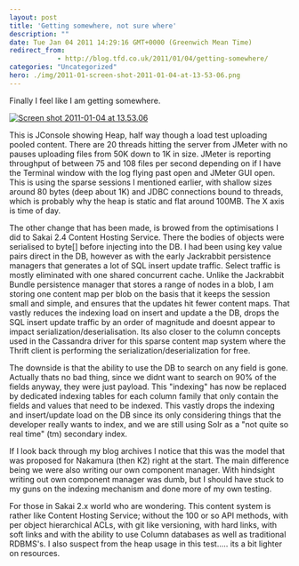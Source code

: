```yaml
---
layout: post
title: 'Getting somewhere, not sure where'
description: ""
date: Tue Jan 04 2011 14:29:16 GMT+0000 (Greenwich Mean Time)
redirect_from: 
            - http://blog.tfd.co.uk/2011/01/04/getting-somewhere/
categories: "Uncategorized"
hero: ./img/2011-01-screen-shot-2011-01-04-at-13-53-06.png
---
```

Finally I feel like I am getting somewhere.

[![](http://ianboston.files.wordpress.com/2011/01/screen-shot-2011-01-04-at-13-53-06.png "Screen shot 2011-01-04 at 13.53.06")](./img/2011-01-screen-shot-2011-01-04-at-13-53-06.png)

This is JConsole showing Heap, half way though a load test uploading pooled content. There are 20 threads hitting the server from JMeter with no pauses uploading files from 50K down to 1K in size. JMeter is reporting throughput of between 75 and 108 files per second depending on if I have the Terminal window with the log flying past open and JMeter GUI open. This is using the sparse sessions I mentioned earlier, with shallow sizes around 80 bytes (deep about 1K) and JDBC connections bound to threads, which is probably why the heap is static and flat around 100MB. The X axis is time of day.

The other change that has been made, is browed from the optimisations I did to Sakai 2.4 Content Hosting Service. There the bodies of objects were serialised to byte\[] before injecting into the DB. I had been using key value pairs direct in the DB, however as with the early Jackrabbit persistence managers that generates a lot of SQL insert update traffic. Select traffic is mostly eliminated with one shared concurrent cache. Unlike the Jackrabbit Bundle persistence manager that stores a range of nodes in a blob, I am storing one content map per blob on the basis that it keeps the session small and simple, and ensures that the updates hit fewer content maps. That vastly reduces the indexing load on insert and update a the DB, drops the SQL insert update traffic by an order of magnitude and doesnt appear to impact serialization/deserialisation. Its also closer to the column concepts used in the Cassandra driver for this sparse content map system where the Thrift client is performing the serialization/deserialization for free.

The downside is that the ability to use the DB to search on any field is gone. Actually thats no bad thing, since we didnt want to search on 90% of the fields anyway, they were just payload. This "indexing" has now be replaced by dedicated indexing tables for each column family that only contain the fields and values that need to be indexed. This vastly drops the indexing and insert/update load on the DB since its only considering things that the developer really wants to index, and we are still using Solr as a "not quite so real time" (tm) secondary index.

If I look back through my blog archives I notice that this was the model that was proposed for Nakamura (then K2) right at the start. The main difference being we were also writing our own component manager. With hindsight writing out own component manager was dumb, but I should have stuck to my guns on the indexing mechanism and done more of my own testing.

For those in Sakai 2.x world who are wondering. This content system is rather like Content Hosting Service; without the 100 or so API methods, with per object hierarchical ACLs, with git like versioning, with hard links, with soft links and with the ability to use Column databases as well as traditional RDBMS's. I also suspect from the heap usage in this test..... its a bit lighter on resources.
